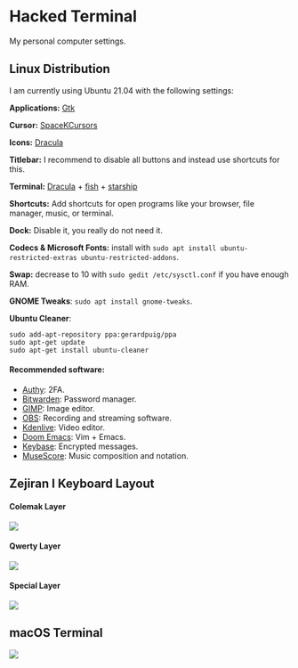 # Hacked Terminal

My personal computer settings.

## Linux Distribution

I am currently using Ubuntu 21.04 with the following settings:

**Applications:** [Gtk](https://draculatheme.com/gtk)

**Cursor:** [SpaceKCursors](https://www.gnome-look.org/p/1398513/)

**Icons:** [Dracula](https://draculatheme.com/gtk)

**Titlebar:** I recommend to disable all buttons and instead use shortcuts for this.

**Terminal:** [Dracula]((https://draculatheme.com/gnome-terminal)) + [fish](https://fishshell.com/) + [starship](https://starship.rs/)

**Shortcuts:** Add shortcuts for open programs like your browser, file manager, music, or terminal.

**Dock:** Disable it, you really do not need it.

**Codecs & Microsoft Fonts:** install with `sudo apt install ubuntu-restricted-extras ubuntu-restricted-addons`.

**Swap:** decrease to 10 with `sudo gedit /etc/sysctl.conf` if you have enough RAM.

**GNOME Tweaks**: `sudo apt install gnome-tweaks`.

**Ubuntu Cleaner**: 
```
sudo add-apt-repository ppa:gerardpuig/ppa
sudo apt-get update
sudo apt-get install ubuntu-cleaner
```

#### Recommended software:

- [Authy](https://authy.com/): 2FA.
- [Bitwarden](https://bitwarden.com/): Password manager.
- [GIMP](https://www.gimp.org/): Image editor.
- [OBS](https://obsproject.com/): Recording and streaming software.
- [Kdenlive](https://kdenlive.org): Video editor.
- [Doom Emacs](https://github.com/hlissner/doom-emacs): Vim + Emacs.
- [Keybase](https://keybase.io/): Encrypted messages.
- [MuseScore](https://musescore.org/en): Music composition and notation.

## Zejiran I Keyboard Layout

#### Colemak Layer
![](https://i.ibb.co/xsNQ3XY/Zejiran-I-C.png)

#### Qwerty Layer
![](https://i.ibb.co/M5t0Vdf/Zejiran-I-Q.png)

#### Special Layer
![](https://i.ibb.co/hf5Vt8b/Zejiran-I-S.png)

## macOS Terminal

![](https://i.ibb.co/KKDw0mW/terminal.png)
